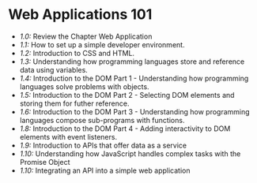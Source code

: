 # Web Applications 101

- *1.0:* Review the Chapter Web Application
- *1.1:* How to set up a simple developer environment.
- *1.2:* Introduction to CSS and HTML.
- *1.3:* Understanding how programming languages store and reference data using variables.
- *1.4:* Introduction to the DOM Part 1 - Understanding how programming languages solve problems with objects. 
- *1.5:* Introduction to the DOM Part 2 - Selecting DOM elements and storing them for futher reference.
- *1.6:* Introduction to the DOM Part 3 - Understanding how programming languages compose sub-programs with functions.
- *1.8:* Introduction to the DOM Part 4 - Adding interactivity to DOM elements with event listeners.
- *1.9:* Introduction to APIs that offer data as a service
- *1.10:* Understanding how JavaScript handles complex tasks with the Promise Object
- *1.10:* Integrating an API into a simple web application